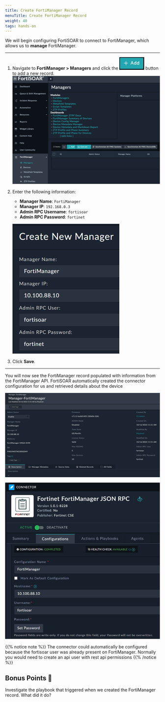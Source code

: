 ```yaml
---
title: Create FortiManager Record
menuTitle: Create FortiManager Record
weight: 40
tags: hands-on
---
```


We will begin configuring FortiSOAR to connect to FortiManager, which allows us to **manage** FortiManager.

---

1. Navigate to **FortiManager > Managers**  and click the ![Add button](images/add.png?classes=inline) button to add a new record.
   ![Add FortiManager Record](images/managers_module.png?height=500px)
2. Enter the following information:
    - **Manager Name**: ```FortiManager```
    - **Manager IP**: ```192.168.0.3```
    - **Admin RPC Username**: ```fortisoar```
    - **Admin RPC Password**: ```fortinet```
   
   ![Create FortiManager Record](images/create_manager_screen.png)

3. Click **Save**.

---
You will now see the FortiManager record populated with information from the FortiManager API. FortiSOAR automatically created the connector configuration for us and retrieved details about the device

![FortiManager Record](images/manager_record.png)

![FMG RPC Connector](images/fmg_rpc_connector.png)

{{% notice note %}}
The connector could automatically be configured because the fortisoar user was already present on FortiManager. Normally you would need to create an api user with rest api permissions
{{% /notice %}}

## Bonus Points :money_with_wings:

Investigate the playbook that triggered when we created the FortiManager record. What did it do?